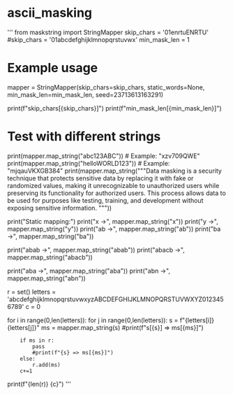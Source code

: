 # ascii_masking

'''
from maskstring import StringMapper
skip_chars = '01enrtuENRTU'
#skip_chars = '01abcdefghijklmnopqrstuvwx'
min_mask_len = 1
# Example usage
mapper = StringMapper(skip_chars=skip_chars, static_words=None, min_mask_len=min_mask_len, seed=23713613163291)

print(f"skip_chars[{skip_chars}]")
print(f"min_mask_len[{min_mask_len}]")
# Test with different strings
print(mapper.map_string("abc123ABC"))  # Example: "xzv709QWE"
print(mapper.map_string("helloWORLD123"))  # Example: "mjqauVKXGB384"
print(mapper.map_string("""Data masking is a security technique that protects sensitive data by replacing it with fake or randomized values, making it unrecognizable to unauthorized users while preserving its functionality for authorized users. This process allows data to be used for purposes like testing, training, and development without exposing sensitive information. """))

print("Static mapping:")
print("x →", mapper.map_string("x"))
print("y →", mapper.map_string("y"))
print("ab →", mapper.map_string("ab"))
print("ba →", mapper.map_string("ba"))

print("abab →", mapper.map_string("abab"))
print("abacb →", mapper.map_string("abacb"))

print("aba →", mapper.map_string("aba"))
print("abn →", mapper.map_string("abn"))

r = set()
letters = 'abcdefghijklmnopqrstuvwxyzABCDEFGHIJKLMNOPQRSTUVWXYZ0123456789'
c = 0

for i in range(0,len(letters)):
    for j in range(0,len(letters)):
        s = f"{letters[i]}{letters[j]}"
        ms = mapper.map_string(s)
        #print(f"s[{s}] => ms[{ms}]")

        if ms in r:
            pass
            #print(f"{s} => ms[{ms}]")
        else:
            r.add(ms)
        c+=1

print(f"{len(r)} {c}")
'''
